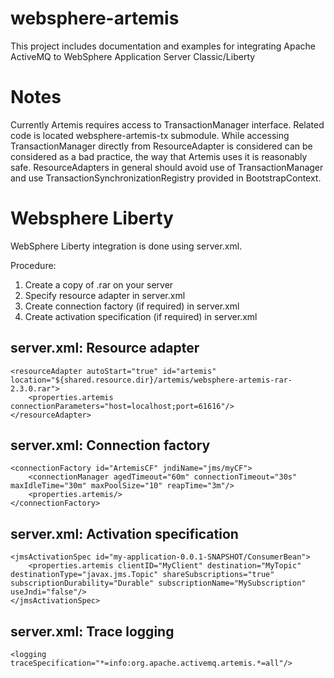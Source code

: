# websphere-artemis
This project includes documentation and examples for integrating Apache ActiveMQ to WebSphere Application Server Classic/Liberty

# Notes
Currently Artemis requires access to TransactionManager interface. Related code is located websphere-artemis-tx submodule. While accessing TransactionManager directly from ResourceAdapter is considered can be considered as a bad practice, the way that Artemis uses it is reasonably safe. ResourceAdapters in general should avoid use of TransactionManager and use TransactionSynchronizationRegistry provided in BootstrapContext.

# Websphere Liberty
WebSphere Liberty integration is done using server.xml. 

Procedure:
 1. Create a copy of .rar on your server
 2. Specify resource adapter in server.xml
 3. Create connection factory (if required) in server.xml
 4. Create activation specification (if required) in server.xml
  
## server.xml: Resource adapter
    <resourceAdapter autoStart="true" id="artemis" location="${shared.resource.dir}/artemis/websphere-artemis-rar-2.3.0.rar">
        <properties.artemis connectionParameters="host=localhost;port=61616"/>
    </resourceAdapter>
	
## server.xml: Connection factory 
    <connectionFactory id="ArtemisCF" jndiName="jms/myCF">
        <connectionManager agedTimeout="60m" connectionTimeout="30s" maxIdleTime="30m" maxPoolSize="10" reapTime="3m"/>
        <properties.artemis/>
    </connectionFactory>
    
## server.xml: Activation specification
    <jmsActivationSpec id="my-application-0.0.1-SNAPSHOT/ConsumerBean">
        <properties.artemis clientID="MyClient" destination="MyTopic" destinationType="javax.jms.Topic" shareSubscriptions="true" subscriptionDurability="Durable" subscriptionName="MySubscription" useJndi="false"/>
    </jmsActivationSpec>
    
## server.xml: Trace logging
    <logging traceSpecification="*=info:org.apache.activemq.artemis.*=all"/>